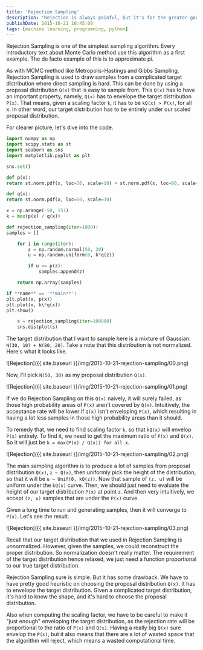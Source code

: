 ```yaml
---
title: 'Rejection Sampling'
description: "Rejection is always painful, but it's for the greater good! You can sample from a complicated distribution by rejecting samples!"
publishDate: 2015-10-21 10:45:00
tags: [machine learning, programming, python]
---
```


Rejection Sampling is one of the simplest sampling algorithm. Every introductory text about Monte Carlo method use this algorithm as a first example. The de facto example of this is to approximate pi.

As with MCMC method like Metropolis-Hastings and Gibbs Sampling, Rejection Sampling is used to draw samples from a complicated target distribution where direct sampling is hard. This can be done by using a proposal distribution `Q(x)` that is easy to sample from. This `Q(x)` has to have an important property, namely, `Q(x)` has to envelope the target distribution `P(x)`. That means, given a scaling factor `k`, it has to be `kQ(x) > P(x)`, for all x. In other word, our target distribution has to be entirely under our scaled proposal distribution.

For clearer picture, let's dive into the code.

```python
import numpy as np
import scipy.stats as st
import seaborn as sns
import matplotlib.pyplot as plt

sns.set()

def p(x):
return st.norm.pdf(x, loc=30, scale=10) + st.norm.pdf(x, loc=80, scale=20)

def q(x):
return st.norm.pdf(x, loc=50, scale=30)

x = np.arange(-50, 151)
k = max(p(x) / q(x))

def rejection_sampling(iter=1000):
samples = []

    for i in range(iter):
        z = np.random.normal(50, 30)
        u = np.random.uniform(0, k*q(z))

        if u <= p(z):
            samples.append(z)

    return np.array(samples)

if **name** == '**main**':
plt.plot(x, p(x))
plt.plot(x, k\*q(x))
plt.show()

    s = rejection_sampling(iter=100000)
    sns.distplot(s)

```

The target distribution that I want to sample here is a mixture of Gaussian: `N(30, 10) + N(80, 20)`. Take a note that this distribution is not normalized. Here's what it looks like.

![Rejection]({{ site.baseurl }}/img/2015-10-21-rejection-sampling/00.png)

Now, I'll pick `N(50, 30)` as my proposal distribution `Q(x)`.

![Rejection]({{ site.baseurl }}/img/2015-10-21-rejection-sampling/01.png)

If we do Rejection Sampling on this `Q(x)` naively, it will surely failed, as those high probability areas of `P(x)` aren't covered by `Q(x)`. Intuitively, the acceptance rate will be lower if `Q(x)` isn't enveloping `P(x)`, which resulting in having a lot less samples in those high probability areas than it should.

To remedy that, we need to find scaling factor `k`, so that `kQ(x)` will envelop `P(x)` entirely. To find it, we need to get the maximum ratio of `P(x)` and `Q(x)`. So it will just be `k = max(P(x) / Q(x)) for all x`.

![Rejection]({{ site.baseurl }}/img/2015-10-21-rejection-sampling/02.png)

The main sampling algorithm is to produce a lot of samples from proposal distribution `Q(x)`, `z ~ Q(x)`, then uniformly pick the height of the distribution, so that it will be `u ~ Unif(0, kQ(z))`. Now that sample of `(z, u)` will be uniform under the `kQ(x)` curve. Then, we should just need to evaluate the height of our target distribution `P(x)` at point `z`. And then very intuitively, we accept `(z, u)` samples that are under the `P(x)` curve.

Given a long time to run and generating samples, then it will converge to `P(x)`. Let's see the result.

![Rejection]({{ site.baseurl }}/img/2015-10-21-rejection-sampling/03.png)

Recall that our target distribution that we used in Rejection Sampling is unnormalized. However, given the samples, we could reconstruct the proper distribution. So normalization doesn't really matter. The requirement of the target distribution hence relaxed, we just need a function proportional to our true target distribution.

Rejection Sampling sure is simple. But it has some drawback. We have to have pretty good heuristic on choosing the proposal distribution `Q(x)`. It has to envelope the target distribution. Given a complicated target distribution, it's hard to know the shape, and it's hard to choose the proposal distribution.

Also when computing the scaling factor, we have to be careful to make it "just enough" enveloping the target distribution, as the rejection rate will be proportional to the ratio of `P(x)` and `Q(x)`. Having a really big `Q(x)` sure envelop the `P(x)`, but it also means that there are a lot of wasted space that the algorithm will reject, which means a wasted computational time.
